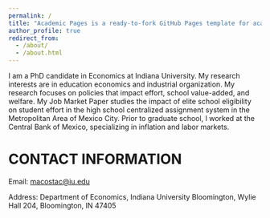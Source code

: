 ```yaml
---
permalink: /
title: "Academic Pages is a ready-to-fork GitHub Pages template for academic personal websites"
author_profile: true
redirect_from: 
  - /about/
  - /about.html
---
```




I am a PhD candidate in Economics at Indiana University. My research interests are in education economics and industrial organization. My research focuses on policies that impact effort, school value-added, and welfare. My Job Market Paper studies the impact of elite school eligibility on student effort in the high school centralized assignment system in the Metropolitan Area of Mexico City. Prior to graduate school, I worked at the Central Bank of Mexico, specializing in inflation and labor markets.

CONTACT INFORMATION
======

Email: macostac@iu.edu

Address: Department of Economics, Indiana University Bloomington, Wylie Hall 204, Bloomington, IN 47405
